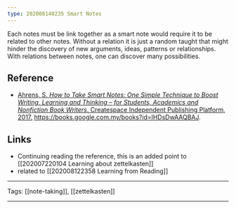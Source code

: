 ```yaml
---
type: 202008140235 Smart Notes
---
```


Each notes must be link together as a smart note would require it to be related to other notes. Without a relation it is just a random taught that might hinder the discovery of new arguments, ideas, patterns or relationships. With relations between notes, one can discover many possibilities.

## Reference

- [Ahrens, S. *How to Take Smart Notes: One Simple Technique to Boost Writing, Learning and Thinking – for Students, Academics and Nonfiction Book Writers*. Createspace Independent Publishing Platform, 2017.](zotero://select/library/items/TYC57HV9) https://books.google.com.my/books?id=lHDsDwAAQBAJ.

## Links

- Continuing reading the reference, this is an added point to [[202007220104 Learning about zettelkasten]]
- related to [[202008122358 Learning from Reading]]

---

Tags: [[note-taking]], [[zettelkasten]]

---